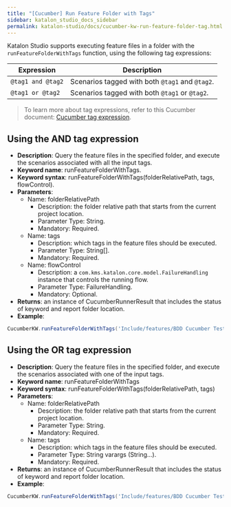 ```yaml
---
title: "[Cucumber] Run Feature Folder with Tags"
sidebar: katalon_studio_docs_sidebar
permalink: katalon-studio/docs/cucumber-kw-run-feature-folder-tag.html
---
```


Katalon Studio supports executing feature files in a folder with the `runFeatureFolderWithTags` function, using the following tag expressions:

<table>
  <thead>
    <tr>
      <th><b>Expression</b></th>
      <th><b>Description</b></th>
    </tr>
  </thead>
  <tbody>
    <tr>
      <td>
        <code>@tag1 and @tag2</code>
      </td>
      <td>Scenarios tagged with both <code>@tag1</code> and <code>@tag2</code>.</td>
    </tr>
    <tr>
      <td>
        <code>@tag1 or @tag2</code>
      </td>
      <td>Scenarios tagged with both <code>@tag1</code> or <code>@tag2</code>.</td>
    </tr>
  </tbody>
</table>

> To learn more about tag expressions, refer to this Cucumber document: [Cucumber tag expression](https://cucumber.io/docs/cucumber/api/#tag-expressions).

## Using the AND tag expression

* **Description**: Query the feature files in the specified folder, and execute the scenarios associated with all the input tags.
* **Keyword name**: runFeatureFolderWithTags.
* **Keyword syntax**: runFeatureFolderWithTags(folderRelativePath, tags, flowControl).
* **Parameters**:
  * Name: folderRelativePath
    * Description: the folder relative path that starts from the current project location.
    * Parameter Type: String.
    * Mandatory: Required.
  * Name: tags
    * Description: which tags in the feature files should be executed.
    * Parameter Type: String[].
    * Mandatory: Required.
  * Name: flowControl
    * Description: a `com.kms.katalon.core.model.FailureHandling` instance that controls the running flow.
    * Parameter Type: FailureHandling.
    * Mandatory: Optional.
* **Returns**: an instance of CucumberRunnerResult that includes the status of keyword and report folder location.
* **Example**:

```groovy
CucumberKW.runFeatureFolderWithTags('Include/features/BDD Cucumber Tests',['@BA','@regressiontest'] as String[])
```

## Using the OR tag expression

* **Description**: Query the feature files in the specified folder, and execute the scenarios associated with one of the input tags.
* **Keyword name**: runFeatureFolderWithTags
* **Keyword syntax**: runFeatureFolderWithTags(folderRelativePath, tags)
* **Parameters**:
  * Name: folderRelativePath
    * Description: the folder relative path that starts from the current project location.
    * Parameter Type: String.
    * Mandatory: Required.
  * Name: tags
    * Description: which tags in the feature files should be executed.
    * Parameter Type: String varargs (String...).
    * Mandatory: Required.
* **Returns**: an instance of CucumberRunnerResult that includes the status of keyword and report folder location.
* **Example**:

```groovy
CucumberKW.runFeatureFolderWithTags('Include/features/BDD Cucumber Tests', '@BA','@regressiontest')
```
